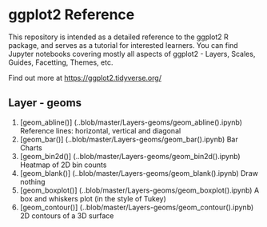 # ggplot2 Reference
This repository is intended as a detailed reference to the ggplot2 R package, and serves as a tutorial for interested learners.
You can find Jupyter notebooks covering mostly all aspects of ggplot2 - Layers, Scales, Guides, Facetting, Themes, etc.

Find out more at https://ggplot2.tidyverse.org/

## Layer - geoms
1) [geom_abline()] (..blob/master/Layers-geoms/geom_abline().ipynb) Reference lines: horizontal, vertical and diagonal
2) [geom_bar()] (..blob/master/Layers-geoms/geom_bar().ipynb) Bar Charts
3) [geom_bin2d()] (..blob/master/Layers-geoms/geom_bin2d().ipynb) Heatmap of 2D bin counts
4) [geom_blank()] (..blob/master/Layers-geoms/geom_blank().ipynb) Draw nothing
5) [geom_boxplot()] (..blob/master/Layers-geoms/geom_boxplot().ipynb) A box and whiskers plot (in the style of Tukey)
6) [geom_contour()] (..blob/master/Layers-geoms/geom_contour().ipynb) 2D contours of a 3D surface
